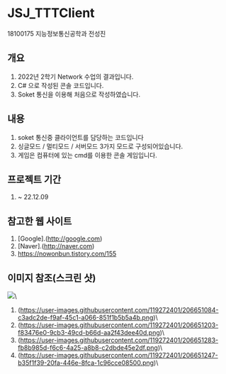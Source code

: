 # JSJ_TTTClient
18100175 지능정보통신공학과 전성진

## 개요
1. 2022년 2학기 Network 수업의 결과입니다.
1. C# 으로 작성된 콘솔 코드입니다.
1. Soket 통신을 이용해 처음으로 작성하였습니다.

## 내용
1. soket 통신중 클라이언트를 담당하는 코드입니다
1. 싱글모드 / 멀티모드 / 서버모드 3가지 모드로 구성되어있습니다.
1. 게임은 컴퓨터에 있는 cmd를 이용한 콘솔 게임입니다.

## 프로젝트 기간
1. ~ 22.12.09

## 참고한 웹 사이트
1. [Google].(http://google.com)
1. [Naver].(http://naver.com)
1. https://nowonbun.tistory.com/155

## 이미지 참조(스크린 샷)
<img src="https://imgs2.dab3games.com/tic-tac-toe-game.png"/>\
1. (https://user-images.githubusercontent.com/119272401/206651084-c3adc2de-f9af-45c1-a066-851f1b5b5a4b.png)\
1. (https://user-images.githubusercontent.com/119272401/206651203-f83476e0-9cb3-49cd-b66d-aa2f43dee40d.png)\
1. (https://user-images.githubusercontent.com/119272401/206651283-fb8b985d-f6c6-4a25-a8b8-c2dbde45e2df.png)\
1. (https://user-images.githubusercontent.com/119272401/206651247-b35f1f39-20fa-446e-8fca-1c96cce08500.png)\

